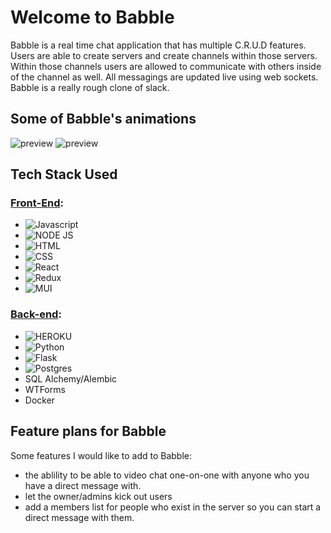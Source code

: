 # Welcome to Babble

Babble is a real time chat application that has multiple C.R.U.D features. Users are able to create servers and create channels within those servers. Within those channels users are allowed to communicate with others inside of the channel as well. All messagings are updated live using web sockets. Babble is a really rough clone of slack.

## Some of Babble's animations
![preview](https://cdn.discordapp.com/attachments/359888836320559105/927564103017463808/loginModal.gif)
![preview](https://cdn.discordapp.com/attachments/359888836320559105/927565151278870548/dropDownShowoff.gif)

## Tech Stack Used 
 
 
 ### [Front-End](https://github.com/ashleighctucker/benkyou/wiki/React-Routes):
 * ![Javascript](https://img.shields.io/badge/JavaScript-F7DF1E?style=for-the-badge&logo=javascript&logoColor=black)
 * ![NODE JS](https://img.shields.io/badge/Node.js-43853D?style=for-the-badge&logo=node.js&logoColor=white)
 * ![HTML](https://img.shields.io/badge/HTML-239120?style=for-the-badge&logo=html5&logoColor=white)
 * ![CSS](https://img.shields.io/badge/CSS-239120?&style=for-the-badge&logo=css3&logoColor=white)
 * ![React](https://img.shields.io/badge/React-20232A?style=for-the-badge&logo=react&logoColor=61DAFB)
 * ![Redux](https://img.shields.io/badge/Redux-593D88?style=for-the-badge&logo=redux&logoColor=white)
 * ![MUI](https://img.shields.io/badge/Material--UI-0081CB?style=for-the-badge&logo=material-ui&logoColor=white)

 ### [Back-end](https://github.com/ashleighctucker/benkyou/wiki/API-Routes):
 * ![HEROKU](https://img.shields.io/badge/Heroku-430098?style=for-the-badge&logo=heroku&logoColor=white)
 * ![Python](https://img.shields.io/badge/Python-14354C?style=for-the-badge&logo=python&logoColor=white)
 * ![Flask](https://img.shields.io/badge/Flask-000000?style=for-the-badge&logo=flask&logoColor=white)
 * ![Postgres](https://img.shields.io/badge/PostgreSQL-316192?style=for-the-badge&logo=postgresql&logoColor=white)
 * SQL Alchemy/Alembic
 * WTForms
 * Docker

## Feature plans for Babble
Some features I would like to add to Babble:
 * the ablility to be able to video chat one-on-one with anyone who you have a direct message with. 
 * let the owner/admins kick out users
 * add a members list for people who exist in the server so you can start a direct message with them.